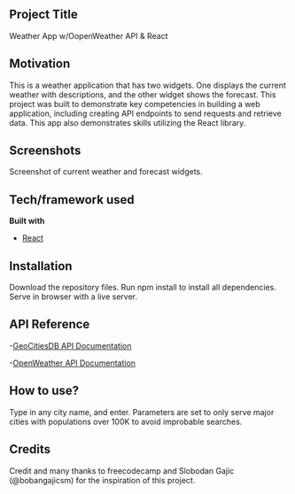 ## Project Title
Weather App w/OopenWeather API & React


## Motivation
This is a weather application that has two widgets. One displays the current weather with descriptions, and the other widget shows the forecast. This project was built to demonstrate key competencies in building a web application, including creating API endpoints to send requests and retrieve data. This app also demonstrates skills utilizing the React library. 

 
## Screenshots
Screenshot of current weather and forecast widgets.


## Tech/framework used

<b>Built with</b>
- [React](https://react.dev/)


## Installation
Download the repository files. Run npm install to install all dependencies. Serve in browser with a live server. 

## API Reference

-[GeoCitiesDB API Documentation](https://rapidapi.com/wirefreethought/api/geodb-cities)

-[OpenWeather API Documentation](https://openweathermap.org/api/one-call-3)


## How to use?
Type in any city name, and enter. Parameters are set to only serve major cities with populations over 100K to avoid improbable searches. 


## Credits
Credit and many thanks to freecodecamp and Slobodan Gajic (@bobangajicsm) for the inspiration of this project.
